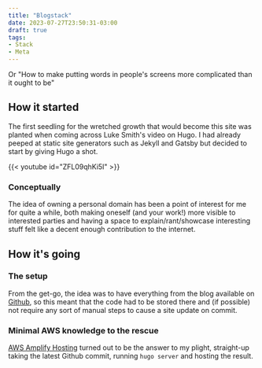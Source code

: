 ```yaml
---
title: "Blogstack"
date: 2023-07-27T23:50:31-03:00
draft: true
tags:
- Stack
- Meta
---
```


Or "How to make putting words in people's screens more complicated than it ought to be"

<!--more-->

## How it started

The first seedling for the wretched growth that would become this site was planted when coming across Luke Smith's video on Hugo. I had already peeped at static site generators such as Jekyll and Gatsby but decided to start by giving Hugo a shot.

{{< youtube id="ZFL09qhKi5I" >}}

### Conceptually

The idea of owning a personal domain has been a point of interest for me for quite a while, both making oneself (and your work!) more visible to interested parties and having a space to explain/rant/showcase interesting stuff felt like a decent enough contribution to the internet.

## How it's going

### The setup

From the get-go, the idea was to have everything from the blog available on [Github](https://github.com/UsernameTaken420/veritasVeniat), so this meant that the code had to be stored there and (if possible) not require any sort of manual steps to cause a site update on commit.

### Minimal AWS knowledge to the rescue

[AWS Amplify Hosting](https://docs.aws.amazon.com/amplify/latest/userguide/welcome.html) turned out to be the answer to my plight, straight-up taking the latest Github commit, running `hugo server` and hosting the result.
